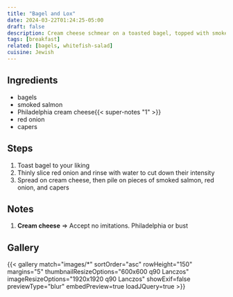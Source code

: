 ```yaml
---
title: "Bagel and Lox"
date: 2024-03-22T01:24:25-05:00
draft: false
description: Cream cheese schmear on a toasted bagel, topped with smoked salmon, capers, and red onion
tags: [breakfast]
related: [bagels, whitefish-salad]
cuisine: Jewish
---
```


## Ingredients

* bagels
* smoked salmon
* Philadelphia cream cheese{{< super-notes "1" >}}
* red onion
* capers

## Steps

1. Toast bagel to your liking
2. Thinly slice red onion and rinse with water to cut down their intensity
3. Spread on cream cheese, then pile on pieces of smoked salmon, red onion, and capers

## Notes

1. **Cream cheese** => Accept no imitations.  Philadelphia or bust

## Gallery

{{< gallery match="images/*" sortOrder="asc" rowHeight="150" margins="5" thumbnailResizeOptions="600x600 q90 Lanczos" imageResizeOptions="1920x1920 q90 Lanczos" showExif=false previewType="blur" embedPreview=true loadJQuery=true >}}

